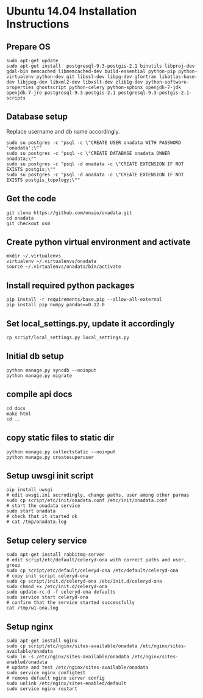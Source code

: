# Ubuntu 14.04 Installation Instructions

## Prepare OS

    sudo apt-get update
    sudo apt-get install  postgresql-9.3-postgis-2.1 binutils libproj-dev gdal-bin memcached libmemcached-dev build-essential python-pip python-virtualenv python-dev git libssl-dev libpq-dev gfortran libatlas-base-dev libjpeg-dev libxml2-dev libxslt-dev zlib1g-dev python-software-properties ghostscript python-celery python-sphinx openjdk-7-jdk openjdk-7-jre postgresql-9.3-postgis-2.1 postgresql-9.3-postgis-2.1-scripts

## Database setup
Replace username and db name accordingly.

    sudo su postgres -c "psql -c \"CREATE USER onadata WITH PASSWORD 'onadata';\""
    sudo su postgres -c "psql -c \"CREATE DATABASE onadata OWNER onadata;\""
    sudo su postgres -c "psql -d onadata -c \"CREATE EXTENSION IF NOT EXISTS postgis;\""
    sudo su postgres -c "psql -d onadata -c \"CREATE EXTENSION IF NOT EXISTS postgis_topology;\""

## Get the code
    git clone https://github.com/onaio/onadata.git
    cd onadata
    git checkout osm

## Create python virtual environment and activate
    mkdir ~/.virtualenvs
    virtualenv ~/.virtualenvs/onadata
    source ~/.virtualenvs/onadata/bin/activate

## Install required python packages
    pip install -r requirements/base.pip --allow-all-external
    pip install pip numpy pandas==0.12.0

## Set local_settings.py, update it accordingly
    cp script/local_settings.py local_settings.py

## Initial db setup
    python manage.py syncdb --noinput
    python manage.py migrate

## compile api docs
    cd docs
    make html
    cd ..

## copy static files to static dir
    python manage.py collectstatic --noinput
    python manage.py createsuperuser

## Setup uwsgi init script
    pip install uwsgi
    # edit uwsgi.ini accrodingly, change paths, user among other parmas
    sudo cp script/etc/init/onadata.conf /etc/init/onadata.conf
    # start the onadata service
    sudo start onadata
    # check that it started ok
    # cat /tmp/onadata.log

## Setup celery service
    sudo apt-get install rabbitmq-server
    # edit script/etc/default/celeryd-ona with correct paths and user, group
    sudo cp script/etc/default/celeryd-ona /etc/default/celeryd-ona
    # copy init script celeryd-ona
    sudo cp script/init.d/celeryd-ona /etc/init.d/celeryd-ona
    sudo chmod +x /etc/init.d/celeryd-ona
    sudo update-rc.d -f celeryd-ona defaults
    sudo service start celeryd-ona
    # confirm that the service started successfully
    cat /tmp/w1-ona.log

## Setup nginx
    sudo apt-get install nginx
    sudo cp script/etc/nginx/sites-available/onadata /etc/nginx/sites-available/onadata
    sudo ln -s /etc/nginx/sites-available/onadata /etc/nginx/sites-enabled/onadata
    # update and test /etc/nginx/sites-available/onadata
    sudo service nginx configtest
    # remove default nginx server config
    sudo unlink /etc/nginx/sites-enabled/default
    sudo service nginx restart

